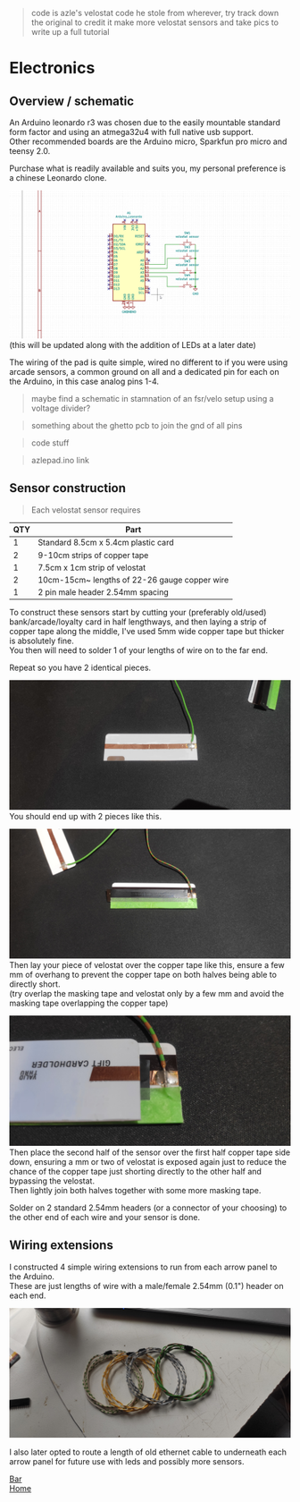 >code is azle's velostat code he stole from wherever, try track down the original to credit it
>make more velostat sensors and take pics to write up a full tutorial  

# Electronics  
## Overview / schematic  

An Arduino leonardo r3 was chosen due to the easily mountable standard form factor and using an atmega32u4 with full native usb support.  
Other recommended boards are the Arduino micro, Sparkfun pro micro and teensy 2.0.  

Purchase what is readily available and suits you, my personal preference is a chinese Leonardo clone.  

![Basic Schematic](/electronics/schematic/kicad_Mcd6kEUGT8.png)  
(this will be updated along with the addition of LEDs at a later date)  

The wiring of the pad is quite simple, wired no different to if you were using arcade sensors, a common ground on all and a dedicated pin for each on the Arduino, in this case analog pins 1-4.  
>maybe find a schematic in stamnation of an fsr/velo setup using a voltage divider?  

>something about the ghetto pcb to join the gnd of all pins

>code stuff  

>azlepad.ino link  

## Sensor construction  
>Each velostat sensor requires  

| QTY | Part | 
|-----|--------|
| 1 | Standard 8.5cm x 5.4cm plastic card |  
| 2 | 9-10cm strips of copper tape |  
| 1 | 7.5cm x 1cm strip of velostat |  
| 2 | 10cm-15cm~ lengths of 22-26 gauge copper wire |  
| 1 | 2 pin male header 2.54mm spacing |  

To construct these sensors start by cutting your (preferably old/used) bank/arcade/loyalty card in half lengthways, and then laying a strip of copper tape along the middle, I've used 5mm wide copper tape but thicker is absolutely fine.  
You then will need to solder 1 of your lengths of wire on to the far end. 

Repeat so you have 2 identical pieces.  

![Sensor pic 2](/electronics/img/sensor2.jpg)  
You should end up with 2 pieces like this.  

![Sensor pic 3](/electronics/img/sensor3.jpg)  
Then lay your piece of velostat over the copper tape like this, ensure a few mm of overhang to prevent the copper tape on both halves being able to directly short.  
(try overlap the masking tape and velostat only by a few mm and avoid the masking tape overlapping the copper tape)  

![Sensor pic 1](/electronics/img/sensor1.jpg)  
Then place the second half of the sensor over the first half copper tape side down, ensuring a mm or two of velostat is exposed again just to reduce the chance of the copper tape just shorting directly to the other half and bypassing the velostat.  
Then lightly join both halves together with some more masking tape.  

Solder on 2 standard 2.54mm headers (or a connector of your choosing) to the other end of each wire and your sensor is done.  

## Wiring extensions  

I constructed 4 simple wiring extensions to run from each arrow panel to the Arduino.  
These are just lengths of wire with a male/female 2.54mm (0.1") header on each end.  

![Extensions](/electronics/img/IMG_20200329_162741.jpg)  

I also later opted to route a length of old ethernet cable to underneath each arrow panel for future use with leds and possibly more sensors.  

[Bar](https://github.com/Stormpegy/dancepad/tree/master/bar)  
[Home](https://github.com/Stormpegy/dancepad)  